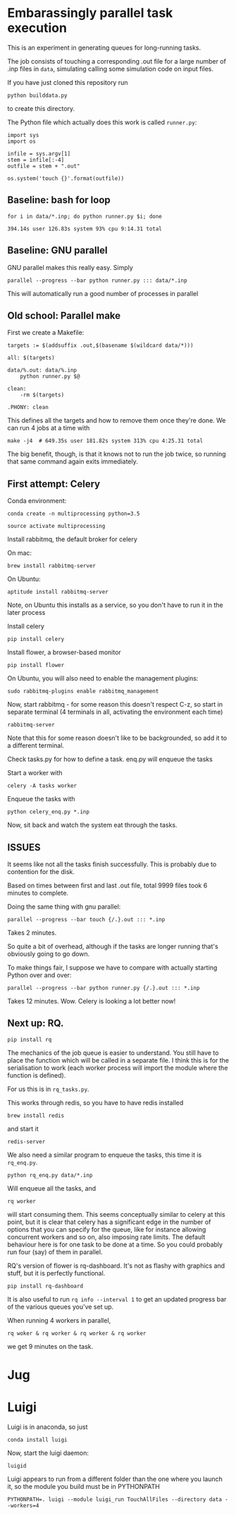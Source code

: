 # Embarassingly parallel task execution

This is an experiment in generating queues for long-running tasks.

The job consists of touching a corresponding .out file for a large number of .inp files in `data`, simulating calling some simulation code on input files.

If you have just cloned this repository run

    python builddata.py
    
to create this directory.

The Python file which actually does this work is called `runner.py`:

    import sys
    import os

    infile = sys.argv[1]
    stem = infile[:-4]
    outfile = stem + ".out"

    os.system('touch {}'.format(outfile))


## Baseline: bash for loop

    for i in data/*.inp; do python runner.py $i; done
    
    394.14s user 126.83s system 93% cpu 9:14.31 total
    
## Baseline: GNU parallel

GNU parallel makes this really easy. Simply

    parallel --progress --bar python runner.py ::: data/*.inp
    
This will automatically run a good number of processes in parallel


## Old school: Parallel make

First we create a Makefile:

    targets := $(addsuffix .out,$(basename $(wildcard data/*)))
    
    all: $(targets)
    
    data/%.out: data/%.inp
        python runner.py $@
    
    clean:
        -rm $(targets)
    
    .PHONY: clean

This defines all the targets and how to remove them once they're done. We can run 4 jobs at a time with

    make -j4  # 649.35s user 181.82s system 313% cpu 4:25.31 total

The big benefit, though, is that it knows not to run the job twice, so running that same command again exits immediately.


## First attempt: Celery

Conda environment:

    conda create -n multiprocessing python=3.5

    source activate multiprocessing


Install rabbitmq, the default broker for celery

On mac:

    brew install rabbitmq-server

On Ubuntu:
    
    aptitude install rabbitmq-server

Note, on Ubuntu this installs as a service, so you don't have to run it in the later process

Install celery

    pip install celery

Install flower, a browser-based monitor
    
    pip install flower

On Ubuntu, you will also need to enable the management plugins:

    sudo rabbitmq-plugins enable rabbitmq_management

Now, start rabbitmq - for some reason this doesn't respect C-z, so start in separate terminal (4 terminals in all, activating the environment each time)

    rabbitmq-server

Note that this for some reason doesn't like to be backgrounded, so add it to a different terminal.

Check tasks.py for how to define a task. enq.py will enqueue the tasks

Start a worker with

    celery -A tasks worker

Enqueue the tasks with

    python celery_enq.py *.inp

Now, sit back and watch the system eat through the tasks.

## ISSUES

It seems like not all the tasks finish successfully. This is probably due to contention for the disk.

Based on times between first and last .out file, total 9999 files took 6 minutes to complete.

Doing the same thing with gnu parallel:

    parallel --progress --bar touch {/.}.out ::: *.inp

Takes 2 minutes.

So quite a bit of overhead, although if the tasks are longer running that's obviously going to go down.

To make things fair, I suppose we have to compare with actually starting Python over and over:

    parallel --progress --bar python runner.py {/.}.out ::: *.inp

Takes 12 minutes. Wow. Celery is looking a lot better now!

## Next up: RQ.

    pip install rq

The mechanics of the job queue is easier to understand. You still have to place the function which will be called in a separate file. I think this is for the serialisation to work (each worker process will import the module where the function is defined).

For us this is in `rq_tasks.py`.

This works through redis, so you have to have redis installed 

    brew install redis
    
and start it
    
    redis-server

We also need a similar program to enqueue the tasks, this time it is `rq_enq.py`.

    python rq_enq.py data/*.inp

Will enqueue all the tasks, and

    rq worker

will start consuming them. This seems conceptually similar to celery at this point, but it is clear that celery has a significant edge in the number of options that you can specify for the queue, like for instance allowing concurrent workers and so on, also imposing rate limits. The default behaviour here is for one task to be done at a time. So you could probably run four (say) of them in parallel.

RQ's version of flower is rq-dashboard. It's not as flashy with graphics and stuff, but it is perfectly functional.

    pip install rq-dashboard

It is also useful to run `rq info --interval 1` to get an updated progress bar of the various queues you've set up.

When running 4 workers in parallel, 

    rq woker & rq worker & rq worker & rq worker

we get 9 minutes on the task.

# Jug



# Luigi

Luigi is in anaconda, so just

    conda install luigi
    
Now, start the luigi daemon:

    luigid
    
Luigi appears to run from a different folder than the one where you launch it, so the module you build must be in PYTHONPATH

    PYTHONPATH=. luigi --module luigi_run TouchAllFiles --directory data --workers=4
    
